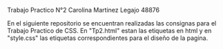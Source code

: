 Trabajo Practico N°2 Carolina Martinez Legajo 48876

En el siguiente repositorio se encuentran realizadas las consignas para el Trabajo Practico de CSS. En "Tp2.html" estan las etiquetas en html y en "style.css" las etiquetas correspondientes para el diseño de la pagina.
